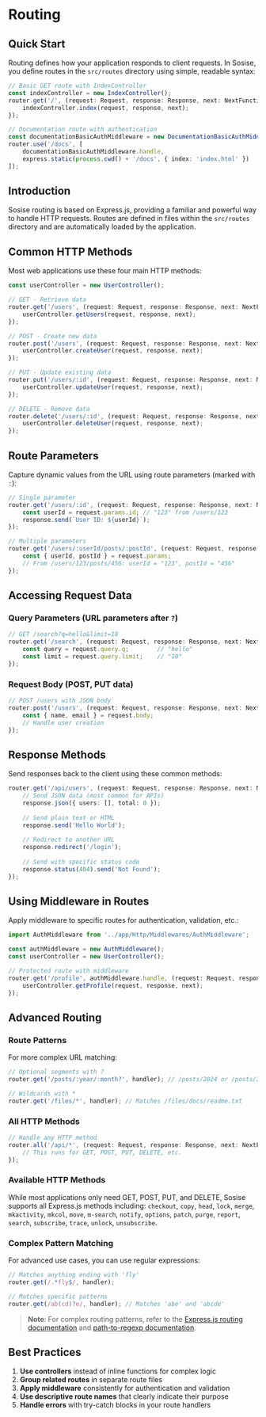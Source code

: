 # Routing

## Quick Start

Routing defines how your application responds to client requests. In Sosise, you define routes in the `src/routes` directory using simple, readable syntax:

```typescript
// Basic GET route with IndexController
const indexController = new IndexController();
router.get('/', (request: Request, response: Response, next: NextFunction) => {
    indexController.index(request, response, next);
});

// Documentation route with authentication
const documentationBasicAuthMiddleware = new DocumentationBasicAuthMiddleware();
router.use('/docs', [
    documentationBasicAuthMiddleware.handle,
    express.static(process.cwd() + '/docs', { index: 'index.html' })
]);
```

## Introduction

Sosise routing is based on Express.js, providing a familiar and powerful way to handle HTTP requests. Routes are defined in files within the `src/routes` directory and are automatically loaded by the application.

## Common HTTP Methods

Most web applications use these four main HTTP methods:

```typescript
const userController = new UserController();

// GET - Retrieve data
router.get('/users', (request: Request, response: Response, next: NextFunction) => {
    userController.getUsers(request, response, next);
});

// POST - Create new data
router.post('/users', (request: Request, response: Response, next: NextFunction) => {
    userController.createUser(request, response, next);
});

// PUT - Update existing data
router.put('/users/:id', (request: Request, response: Response, next: NextFunction) => {
    userController.updateUser(request, response, next);
});

// DELETE - Remove data
router.delete('/users/:id', (request: Request, response: Response, next: NextFunction) => {
    userController.deleteUser(request, response, next);
});
```

## Route Parameters

Capture dynamic values from the URL using route parameters (marked with `:`):

```typescript
// Single parameter
router.get('/users/:id', (request: Request, response: Response, next: NextFunction) => {
    const userId = request.params.id; // "123" from /users/123
    response.send(`User ID: ${userId}`);
});

// Multiple parameters
router.get('/users/:userId/posts/:postId', (request: Request, response: Response, next: NextFunction) => {
    const { userId, postId } = request.params;
    // From /users/123/posts/456: userId = "123", postId = "456"
});
```

## Accessing Request Data

### Query Parameters (URL parameters after `?`)

```typescript
// GET /search?q=hello&limit=10
router.get('/search', (request: Request, response: Response, next: NextFunction) => {
    const query = request.query.q;        // "hello"
    const limit = request.query.limit;    // "10"
});
```

### Request Body (POST, PUT data)

```typescript
// POST /users with JSON body
router.post('/users', (request: Request, response: Response, next: NextFunction) => {
    const { name, email } = request.body;
    // Handle user creation
});
```

## Response Methods

Send responses back to the client using these common methods:

```typescript
router.get('/api/users', (request: Request, response: Response, next: NextFunction) => {
    // Send JSON data (most common for APIs)
    response.json({ users: [], total: 0 });
    
    // Send plain text or HTML
    response.send('Hello World');
    
    // Redirect to another URL
    response.redirect('/login');
    
    // Send with specific status code
    response.status(404).send('Not Found');
});
```

## Using Middleware in Routes

Apply middleware to specific routes for authentication, validation, etc.:

```typescript
import AuthMiddleware from '../app/Http/Middlewares/AuthMiddleware';

const authMiddleware = new AuthMiddleware();
const userController = new UserController();

// Protected route with middleware
router.get('/profile', authMiddleware.handle, (request: Request, response: Response, next: NextFunction) => {
    userController.getProfile(request, response, next);
});
```

## Advanced Routing

### Route Patterns

For more complex URL matching:

```typescript
// Optional segments with ?
router.get('/posts/:year/:month?', handler); // /posts/2024 or /posts/2024/12

// Wildcards with *
router.get('/files/*', handler); // Matches /files/docs/readme.txt
```

### All HTTP Methods

```typescript
// Handle any HTTP method
router.all('/api/*', (request: Request, response: Response, next: NextFunction) => {
    // This runs for GET, POST, PUT, DELETE, etc.
});
```

### Available HTTP Methods

While most applications only need GET, POST, PUT, and DELETE, Sosise supports all Express.js methods including: `checkout`, `copy`, `head`, `lock`, `merge`, `mkactivity`, `mkcol`, `move`, `m-search`, `notify`, `options`, `patch`, `purge`, `report`, `search`, `subscribe`, `trace`, `unlock`, `unsubscribe`.

### Complex Pattern Matching

For advanced use cases, you can use regular expressions:

```typescript
// Matches anything ending with 'fly'
router.get(/.*fly$/, handler);

// Matches specific patterns
router.get(/ab(cd)?e/, handler); // Matches 'abe' and 'abcde'
```

> **Note**: For complex routing patterns, refer to the [Express.js routing documentation](https://expressjs.com/en/guide/routing.html) and [path-to-regexp documentation](https://www.npmjs.com/package/path-to-regexp).

## Best Practices

1. **Use controllers** instead of inline functions for complex logic
2. **Group related routes** in separate route files
3. **Apply middleware** consistently for authentication and validation
4. **Use descriptive route names** that clearly indicate their purpose
5. **Handle errors** with try-catch blocks in your route handlers
